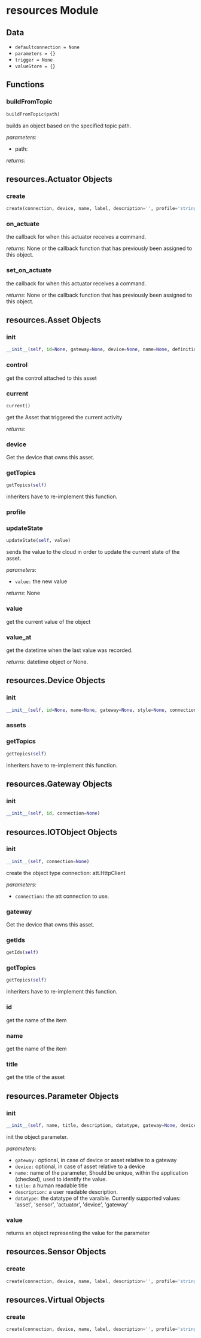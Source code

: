 
# resources Module


## Data
- `defaultconnection = None` 
- `parameters = {}` 
- `trigger = None` 
- `valueStore = {}` 

## Functions

### buildFromTopic 

```Python
buildFromTopic(path)
``` 

builds an object based on the specified topic path.

_parameters:_

- path:


_returns_: 

## resources.Actuator Objects



### create 

```Python
create(connection, device, name, label, description='', profile='string', style='Undefined')
``` 



### on_actuate 

the callback for when this actuator receives a command.


_returns_: None or the callback function that has previously been assigned to this object. 

### set_on_actuate 

the callback for when this actuator receives a command.


_returns_: None or the callback function that has previously been assigned to this object. 

## resources.Asset Objects



### __init__ 

```Python
__init__(self, id=None, gateway=None, device=None, name=None, definition=None, connection=None)
``` 



### control 

get the control attached to this asset 

### current 

```Python
current()
``` 

get the Asset that triggered the current activity


_returns_: 

### device 

Get the device that owns this asset. 

### getTopics 

```Python
getTopics(self)
``` 

inheriters have to re-implement this function. 

### profile 



### updateState 

```Python
updateState(self, value)
``` 

sends the value to the cloud in order to update the current state of the asset.

_parameters:_

- `value:` the new value


_returns_: None 

### value 

get the current value of the object 

### value_at 

get the datetime when the last value was recorded.


_returns_: datetime object or None. 

## resources.Device Objects



### __init__ 

```Python
__init__(self, id=None, name=None, gateway=None, style=None, connection=None)
``` 



### assets 



### getTopics 

```Python
getTopics(self)
``` 

inheriters have to re-implement this function. 

## resources.Gateway Objects



### __init__ 

```Python
__init__(self, id, connection=None)
``` 



## resources.IOTObject Objects



### __init__ 

```Python
__init__(self, connection=None)
``` 

create the object
<type>type connection:</type> att.HttpClient

_parameters:_

- `connection:` the att connection to use. 

### gateway 

Get the device that owns this asset. 

### getIds 

```Python
getIds(self)
``` 



### getTopics 

```Python
getTopics(self)
``` 

inheriters have to re-implement this function. 

### id 

get the name of the item 

### name 

get the name of the item 

### title 

get the title of the asset 

## resources.Parameter Objects



### __init__ 

```Python
__init__(self, name, title, description, datatype, gateway=None, device=None)
``` 

init the object parameter.

_parameters:_

- `gateway:` optional, in case of device or asset relative to a gateway
- `device:` optional, in case of asset relative to a device
- `name:` name of the parameter, Should be unique, within the application (checked), used to identify the value.
- `title:` a human readable title
- `description:` a user readable description.
- `datatype:` the datatype of the varaible. Currently supported values: 'asset', 'sensor', 'actuator', 'device', 'gateway' 

### value 

returns an object representing the value for the parameter 

## resources.Sensor Objects



### create 

```Python
create(connection, device, name, label, description='', profile='string', style='Undefined')
``` 



## resources.Virtual Objects



### create 

```Python
create(connection, device, name, label, description='', profile='string', style='Undefined')
``` 


